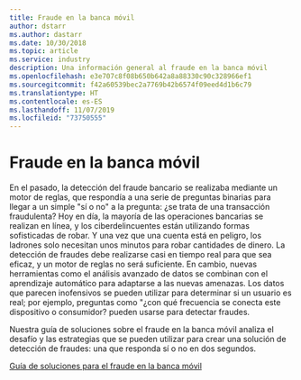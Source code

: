 ```yaml
---
title: Fraude en la banca móvil
author: dstarr
ms.author: dastarr
ms.date: 10/30/2018
ms.topic: article
ms.service: industry
description: Una información general al fraude en la banca móvil
ms.openlocfilehash: e3e707c8f08b650b642a8a88330c90c328966ef1
ms.sourcegitcommit: f42a60539bec2a7769b42b6574f09eed4d1b6c79
ms.translationtype: HT
ms.contentlocale: es-ES
ms.lasthandoff: 11/07/2019
ms.locfileid: "73750555"
---
```

# <a name="mobile-bank-fraud"></a>Fraude en la banca móvil

En el pasado, la detección del fraude bancario se realizaba mediante un motor de reglas, que respondía a una serie de preguntas binarias para llegar a un simple "sí o no" a la pregunta: ¿se trata de una transacción fraudulenta? Hoy en día, la mayoría de las operaciones bancarias se realizan en línea, y los ciberdelincuentes están utilizando formas sofisticadas de robar. Y una vez que una cuenta está en peligro, los ladrones solo necesitan unos minutos para robar cantidades de dinero. La detección de fraudes debe realizarse casi en tiempo real para que sea eficaz, y un motor de reglas no será suficiente. En cambio, nuevas herramientas como el análisis avanzado de datos se combinan con el aprendizaje automático para adaptarse a las nuevas amenazas. Los datos que parecen inofensivos se pueden utilizar para determinar si un usuario es real; por ejemplo, preguntas como "¿con qué frecuencia se conecta este dispositivo o consumidor? pueden usarse para detectar fraudes.

Nuestra guía de soluciones sobre el fraude en la banca móvil analiza el desafío y las estrategias que se pueden utilizar para crear una solución de detección de fraudes: una que responda sí o no en dos segundos.

[Guía de soluciones para el fraude en la banca móvil](https://download.microsoft.com/download/0/1/5/0150425C-14C7-41F4-97EA-3DE57B678C51/IndSG_FraudDetection.pdf)
